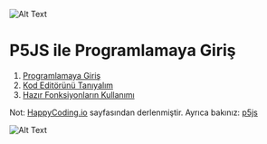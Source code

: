 ![Alt Text](https://github.com/unverciftci/P5_Programlama/blob/gh-pages/giphy-13-1.gif)

# P5JS ile Programlamaya Giriş



1. [Programlamaya Giriş](https://github.com/unverciftci/P5Programlama/blob/gh-pages/tutorials/p5js/_posts/2020-04-26-welcome-to-coding.md) <br/>
2. [Kod Editörünü Tanıyalım](https://github.com/unverciftci/P5_Programlama/tree/gh-pages/tutorials/p5js/_posts/editor.md) 
3. [Hazır Fonksiyonların Kullanımı](https://github.com/unverciftci/HappyCoding/blob/gh-pages/tutorials/p5js/_posts/2020-05-02-calling-functions.md)

Not: [HappyCoding.io](http://HappyCoding.io) sayfasından derlenmiştir.
Ayrıca bakınız: [p5js](https://p5js.org) 

![Alt Text](https://github.com/unverciftci/P5_Programlama/blob/gh-pages/p5.gif)
